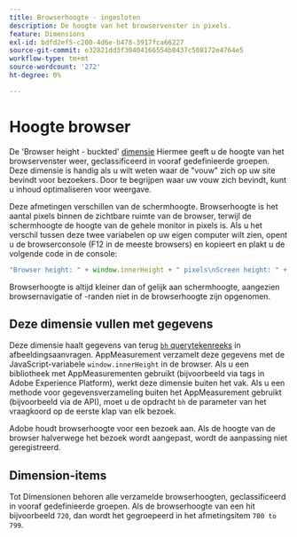 ```yaml
---
title: Browserhoogte - ingesloten
description: De hoogte van het browservenster in pixels.
feature: Dimensions
exl-id: bdfd2ef5-c200-4d6e-b478-3917fca66227
source-git-commit: e32821dd3f30404166554b8437c508172e4764e5
workflow-type: tm+mt
source-wordcount: '272'
ht-degree: 0%

---
```


# Hoogte browser

De &#39;Browser height - buckted&#39; [dimensie](overview.md) Hiermee geeft u de hoogte van het browservenster weer, geclassificeerd in vooraf gedefinieerde groepen. Deze dimensie is handig als u wilt weten waar de &quot;vouw&quot; zich op uw site bevindt voor bezoekers. Door te begrijpen waar uw vouw zich bevindt, kunt u inhoud optimaliseren voor weergave.

Deze afmetingen verschillen van de schermhoogte. Browserhoogte is het aantal pixels binnen de zichtbare ruimte van de browser, terwijl de schermhoogte de hoogte van de gehele monitor in pixels is. Als u het verschil tussen deze twee variabelen op uw eigen computer wilt zien, opent u de browserconsole (F12 in de meeste browsers) en kopieert en plakt u de volgende code in de console:

```javascript
"Browser height: " + window.innerHeight + " pixels\nScreen height: " + screen.height + " pixels";
```

Browserhoogte is altijd kleiner dan of gelijk aan schermhoogte, aangezien browsernavigatie of -randen niet in de browserhoogte zijn opgenomen.

## Deze dimensie vullen met gegevens

Deze dimensie haalt gegevens van terug [`bh` querytekenreeks](/help/implement/validate/query-parameters.md) in afbeeldingsaanvragen. AppMeasurement verzamelt deze gegevens met de JavaScript-variabele `window.innerHeight` in de browser. Als u een bibliotheek met AppMeasurementen gebruikt (bijvoorbeeld via tags in Adobe Experience Platform), werkt deze dimensie buiten het vak. Als u een methode voor gegevensverzameling buiten het AppMeasurement gebruikt (bijvoorbeeld via de API), moet u de opdracht `bh` de parameter van het vraagkoord op de eerste klap van elk bezoek.

Adobe houdt browserhoogte voor een bezoek aan. Als de hoogte van de browser halverwege het bezoek wordt aangepast, wordt de aanpassing niet geregistreerd.

## Dimension-items

Tot Dimensionen behoren alle verzamelde browserhoogten, geclassificeerd in vooraf gedefinieerde groepen. Als de browserhoogte van een hit bijvoorbeeld `720`, dan wordt het gegroepeerd in het afmetingsitem `700 to 799`.

